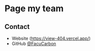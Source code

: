 # Page my team

## Contact

- Website (https://view-404.vercel.app/)
- GitHub [@FacuCarbon](https://{https://github.com/FacuCarbon})
